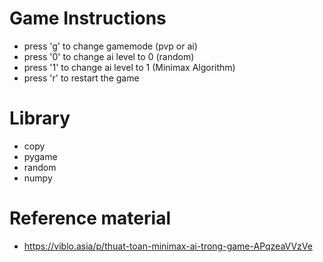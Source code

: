 # Game Instructions

- press 'g' to change gamemode (pvp or ai)
- press '0' to change ai level to 0 (random)
- press '1' to change ai level to 1 (Minimax Algorithm)
- press 'r' to restart the game

# Library
- copy
- pygame
- random
- numpy

# Reference material

- https://viblo.asia/p/thuat-toan-minimax-ai-trong-game-APqzeaVVzVe
